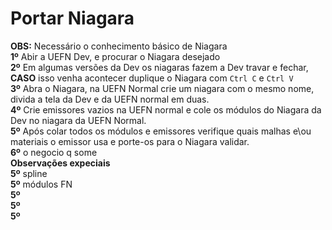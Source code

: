 # Portar Niagara
**OBS:** Necessário o conhecimento básico de Niagara</br>
**1º** Abir a UEFN Dev, e procurar o Niagara desejado </br>
**2º** Em algumas versões da Dev os niagaras fazem a Dev travar e fechar, **CASO** isso venha acontecer duplique o Niagara com `Ctrl C` e `Ctrl V`</br>
**3º** Abra o Niagara, na UEFN Normal crie um niagara com o mesmo nome, divida a tela da Dev e da UEFN normal em duas.</br>
**4º** Crie emissores vazios na UEFN normal e cole os módulos do Niagara da Dev no niagara da UEFN Normal.</br>
**5º** Após colar todos os módulos e emissores verifique quais malhas e\ou materiais o emissor usa e porte-os para o Niagara validar. </br>
**6º** o negocio q some </br>
**Observações expeciais**</br>
**5º** spline </br>
**5º** módulos FN </br>
**5º**  </br>
**5º** </br>
**5º** </br>
